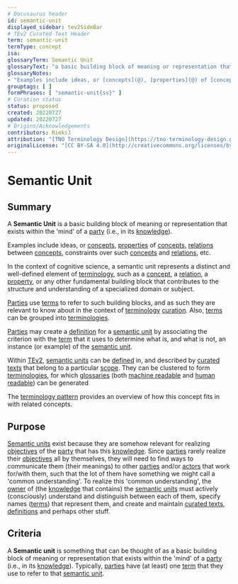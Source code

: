 ```yaml
---
# Docusaurus header
id: semantic-unit
displayed_sidebar: tev2SideBar
# TEv2 Curated Text Header
term: semantic-unit
termType: concept
isa:
glossaryTerm: Semantic Unit
glossaryText: "a basic building block of meaning or representation that exists within the 'mind' of a [party](@) (i.e., in its [knowledge](@))."
glossaryNotes:
- "Examples include ideas, or [concepts](@), [properties](@) of [concepts](@), [relations](@) between [concepts](@), constraints over such [concepts](@) and [relations](@), etc."
grouptags: [ ]
formPhrases: [ "semantic-unit{ss}" ]
# Curation status
status: proposed
created: 20220727
updated: 20220727
# Origins/Acknowledgements
contributors: RieksJ
attribution: "[TNO Terminology Design](https://tno-terminology-design.github.io/tev2-specifications/docs)"
originalLicense: "[CC BY-SA 4.0](http://creativecommons.org/licenses/by-sa/4.0/?ref=chooser-v1)"
---
```


# Semantic Unit

## Summary
A **Semantic Unit** is a basic building block of meaning or representation that exists within the 'mind' of a [party](@) (i.e., in its [knowledge](@)).

Examples include ideas, or [concepts](@), [properties](@) of [concepts](@), [relations](@) between [concepts](@), constraints over such [concepts](@) and [relations](@), etc.

In the context of cognitive science, a semantic unit represents a distinct and well-defined element of [terminology](@), such as a [concept](@), a [relation](@), a [property](@), or any other fundamental building block that contributes to the structure and understanding of a specialized domain or subject.

[Parties](@) use [terms](@) to refer to such building blocks, and as such they are relevant to know about in the context of [terminology](@) [curation](@). Also, [terms](@) can be grouped into [terminologies](@).

[Parties](@) may create a [definition](@) for a [semantic unit](@) by associating the criterion with the [term](@) that it uses to determine what is, and what is not, an instance (or example) of the [semantic unit](@).

Within [TEv2](@), [semantic units](@) can be [defined](@) in, and described by [curated texts](@) that belong to a particular [scope](@). They can be clustered to form [terminologies](@), for which [glossaries](@) (both [machine readable](mrg@) and [human readable](hrg@)) can be generated

The [terminology pattern](pattern:terminology@) provides an overview of how this concept fits in with related concepts.

## Purpose
[Semantic units](@) exist because they are somehow relevant for realizing [objectives](@) of the [party](@) that has this [knowledge](@). Since [parties](@) rarely realize their [objectives](@) all by themselves, they will need to find ways to communicate them (their meanings) to other [parties](@) and/or [actors](@) that work for/with them, such that the lot of them have something we might call a 'common understanding'. To realize this 'common understanding', the [owner](@) of (the [knowledge](@) that contains) the [semantic units](@) must actively (consciously) understand and distinguish between each of them, specify names ([terms](@)) that represent them, and create and maintain [curated texts](@), [definitions](@) and perhaps other stuff.

## Criteria
A **Semantic unit** is something that can be thought of as a basic building block of meaning or representation that exists within the 'mind' of a [party](@) (i.e., in its [knowledge](@)). Typically, [parties](@) have (at least) one [term](@) that they use to refer to that [semantic unit](@).